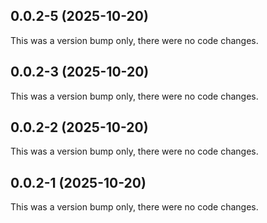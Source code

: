 ## 0.0.2-5 (2025-10-20)

This was a version bump only, there were no code changes.

## 0.0.2-3 (2025-10-20)

This was a version bump only, there were no code changes.

## 0.0.2-2 (2025-10-20)

This was a version bump only, there were no code changes.

## 0.0.2-1 (2025-10-20)

This was a version bump only, there were no code changes.